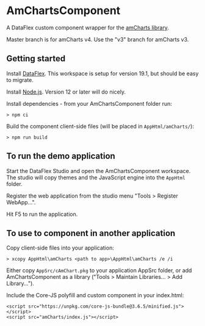 # AmChartsComponent

A DataFlex custom component wrapper for the [amCharts library](https://www.amcharts.com/).

Master branch is for amCharts v4. Use the "v3" branch for amCharts v3.

## Getting started

Install [DataFlex](https://www.dataaccess.com/download/dfstudio/). This workspace is setup for version 19.1, but should be easy to migrate.

Install [Node.js](https://nodejs.org/). Version 12 or later will do nicely.

Install dependencies - from your AmChartsComponent folder run:

    > npm ci

Build the component client-side files (will be placed in `AppHtml/amCharts/`):

    > npm run build

## To run the demo application

Start the DataFlex Studio and open the AmChartsComponent workspace. The studio will copy themes and the JavaScript engine into the `AppHtml` folder.

Register the web application from the studio menu "Tools > Register WebApp...".

Hit F5 to run the application.

## To use to component in another application

Copy client-side files into your application:

    > xcopy AppHtml\amCharts <path to app>\AppHtml\amCharts /e /i

Either copy `AppSrc/cAmChart.pkg` to your application AppSrc folder, or add AmChartsComponent as a library ("Tools > Maintain Libraries... > Add Library...").

Include the Core-JS polyfill and custom component in your index.html:

    <script src="https://unpkg.com/core-js-bundle@3.6.5/minified.js"></script>
    <script src="amCharts/index.js"></script>

